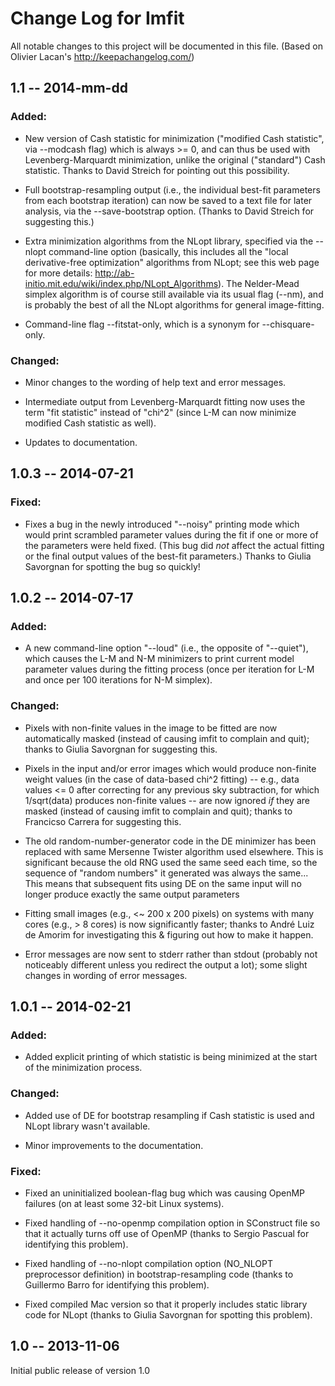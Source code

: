 # Change Log for Imfit
All notable changes to this project will be documented in this file.
(Based on Olivier Lacan's http://keepachangelog.com/)

## 1.1 -- 2014-mm-dd
### Added:
- New version of Cash statistic for minimization ("modified Cash statistic", via
--modcash flag) which is always >= 0, and can thus be used with Levenberg-Marquardt
minimization, unlike the original ("standard") Cash statistic. Thanks to David
Streich for pointing out this possibility.

- Full bootstrap-resampling output (i.e., the individual best-fit parameters from
each bootstrap iteration) can now be saved to a text file for later analysis,
via the --save-bootstrap option. (Thanks to David Streich for suggesting this.)

- Extra minimization algorithms from the NLopt library, specified via the
--nlopt command-line option (basically, this includes all the "local derivative-free
optimization" algorithms from NLopt; see this web page for more details:
http://ab-initio.mit.edu/wiki/index.php/NLopt_Algorithms). The Nelder-Mead
simplex algorithm is of course still available via its usual flag (--nm), and
is probably the best of all the NLopt algorithms for general image-fitting.

- Command-line flag --fitstat-only, which is a synonym for --chisquare-only.

### Changed:
- Minor changes to the wording of help text and error messages.

- Intermediate output from Levenberg-Marquardt fitting now uses the term
"fit statistic" instead of "chi^2" (since L-M can now minimize modified Cash
statistic as well).

- Updates to documentation.



## 1.0.3 -- 2014-07-21
### Fixed:
- Fixes a bug in the newly introduced "--noisy" printing mode which
would print scrambled parameter values during the fit if one or more of
the parameters were held fixed. (This bug did *not* affect the actual
fitting or the final output values of the best-fit parameters.) Thanks
to Giulia Savorgnan for spotting the bug so quickly!



## 1.0.2 -- 2014-07-17
### Added:
- A new command-line option "--loud" (i.e., the opposite of "--quiet"),
which causes the L-M and N-M minimizers to print current model parameter
values during the fitting process (once per iteration for L-M and once
per 100 iterations for N-M simplex).

### Changed:
- Pixels with non-finite values in the image to be fitted are now
automatically masked (instead of causing imfit to complain and quit);
thanks to Giulia Savorgnan for suggesting this.

- Pixels in the input and/or error images which would produce non-finite
weight values (in the case of data-based chi^2 fitting) -- e.g., data
values <= 0 after correcting for any previous sky subtraction, for which
1/sqrt(data) produces non-finite values -- are now ignored *if* they are
masked (instead of causing imfit to complain and quit); thanks to
Francicso Carrera for suggesting this.

- The old random-number-generator code in the DE minimizer has been
replaced with same Mersenne Twister algorithm used elsewhere. This is
significant because the old RNG used the same seed each time, so the
sequence of "random numbers" it generated was always the same... This
means that subsequent fits using DE on the same input will no longer
produce exactly the same output parameters

- Fitting small images (e.g., <~ 200 x 200 pixels) on systems with many
cores (e.g., > 8 cores) is now significantly faster; thanks to André
Luiz de Amorim for investigating this & figuring out how to make it
happen.

- Error messages are now sent to stderr rather than stdout (probably not
noticeably different unless you redirect the output a lot); some slight
changes in wording of error messages.



## 1.0.1 -- 2014-02-21
### Added:
- Added explicit printing of which statistic is being minimized at the
start of the minimization process.

### Changed:
- Added use of DE for bootstrap resampling if Cash statistic is used and
NLopt library wasn't available.

- Minor improvements to the documentation.

### Fixed:
- Fixed an uninitialized boolean-flag bug which was causing OpenMP failures 
(on at least some 32-bit Linux systems).

- Fixed handling of --no-openmp compilation option in SConstruct file so
that it actually turns off use of OpenMP (thanks to Sergio Pascual for
identifying this problem).

- Fixed handling of --no-nlopt compilation option (NO_NLOPT preprocessor
definition) in bootstrap-resampling code (thanks to Guillermo Barro for
identifying this problem).

- Fixed compiled Mac version so that it properly includes static library
code for NLopt (thanks to Giulia Savorgnan for spotting this problem).



## 1.0 -- 2013-11-06
Initial public release of version 1.0

